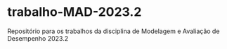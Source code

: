 # trabalho-MAD-2023.2
Repositório para os trabalhos da disciplina de Modelagem e Avaliação de Desempenho 2023.2
